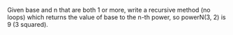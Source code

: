 Given base and n that are both 1 or more, write a recursive method (no loops)
which returns the value of base to the n-th power, so powerN(3, 2) is 9 (3 squared).

